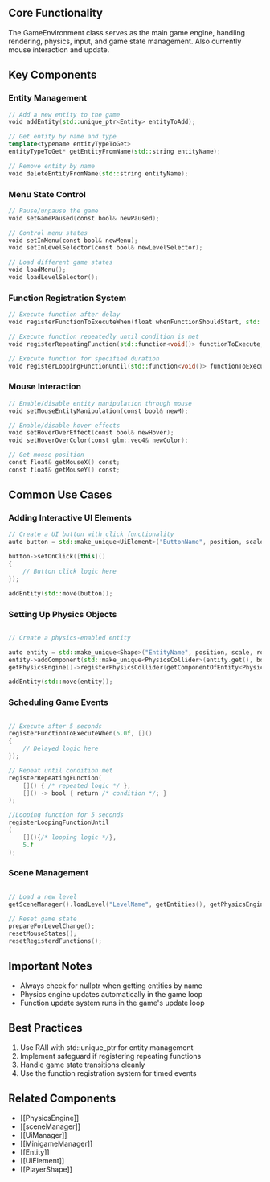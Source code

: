 ## Core Functionality

The GameEnvironment class serves as the main game engine, handling rendering, physics, input, and game state management. Also currently mouse interaction and update.

## Key Components

### Entity Management

```C++
// Add a new entity to the game
void addEntity(std::unique_ptr<Entity> entityToAdd);

// Get entity by name and type
template<typename entityTypeToGet>
entityTypeToGet* getEntityFromName(std::string entityName);

// Remove entity by name
void deleteEntityFromName(std::string entityName);
```
### Menu State Control

```C++
// Pause/unpause the game
void setGamePaused(const bool& newPaused);

// Control menu states
void setInMenu(const bool& newMenu);
void setInLevelSelector(const bool& newLevelSelector);

// Load different game states
void loadMenu();
void loadLevelSelector();
```
### Function Registration System

```C++
// Execute function after delay
void registerFunctionToExecuteWhen(float whenFunctionShouldStart, std::function<void()> functionToExecute);

// Execute function repeatedly until condition is met
void registerRepeatingFunction(std::function<void()> functionToExecute, std::function<bool()> stopCondition);

// Execute function for specified duration
void registerLoopingFunctionUntil(std::function<void()> functionToExecute, float secondsToRun);
```
### Mouse Interaction

```C++
// Enable/disable entity manipulation through mouse
void setMouseEntityManipulation(const bool& newM);

// Enable/disable hover effects
void setHoverOverEffect(const bool& newHover);
void setHoverOverColor(const glm::vec4& newColor);

// Get mouse position
const float& getMouseX() const;
const float& getMouseY() const;
```
## Common Use Cases

### Adding Interactive UI Elements

```C++
// Create a UI button with click functionality
auto button = std::make_unique<UiElement>("ButtonName", position, scale, rotation, "Button Text", "FontPath", fontSize);

button->setOnClick([this]()
{
    // Button click logic here
});

addEntity(std::move(button));
```
### Setting Up Physics Objects

```C++

// Create a physics-enabled entity

auto entity = std::make_unique<Shape>("EntityName", position, scale, rotation);
entity->addComponent(std::make_unique<PhysicsCollider>(entity.get(), boolIfStaticOrNot);
getPhysicsEngine()->registerPhysicsCollider(getComponentOfEntity<PhysicsCollider>("EntityName", "Physics"));

addEntity(std::move(entity));
```
### Scheduling Game Events

```C++

// Execute after 5 seconds
registerFunctionToExecuteWhen(5.0f, []() 
{
    // Delayed logic here
});

// Repeat until condition met
registerRepeatingFunction(
    []() { /* repeated logic */ },
    []() -> bool { return /* condition */; }
);

//Looping function for 5 seconds
registerLoopingFunctionUntil
(
	[](){/* looping logic */},
	5.f
);


```
### Scene Management
```C++

// Load a new level
getSceneManager().loadLevel("LevelName", getEntities(), getPhysicsEngine());

// Reset game state
prepareForLevelChange();
resetMouseStates();
resetRegisterdFunctions();
```
## Important Notes

- Always check for nullptr when getting entities by name
- Physics engine updates automatically in the game loop
- Function update system runs in the game's update loop

## Best Practices

1. Use RAII with std::unique_ptr for entity management
2. Implement safeguard if registering repeating functions
3. Handle game state transitions cleanly
4. Use the function registration system for timed events

## Related Components

- [[PhysicsEngine]]
- [[sceneManager]]
- [[UiManager]]
- [[MinigameManager]]
- [[Entity]]
- [[UiElement]]
- [[PlayerShape]]